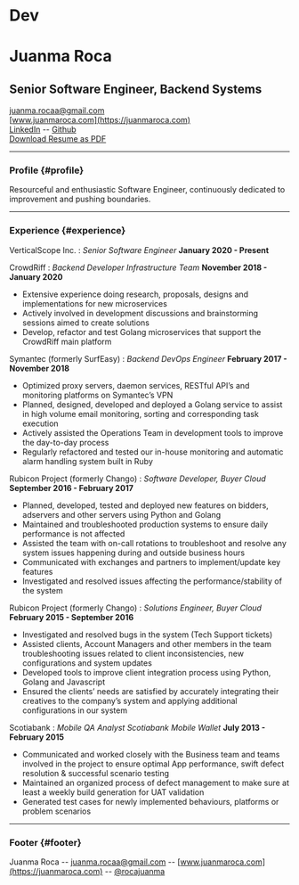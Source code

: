 # Dev
# Juanma Roca
## Senior Software Engineer, Backend Systems

[juanma.rocaa@gmail.com](mailto:juanma.rocaa@gmail.com)  
[www.juanmaroca.com](https://juanmaroca.com)  
[LinkedIn](https://linkedin.com/in/rocajuanma/) -- [Github](https://github.com/rocajuanma)  
[Download Resume as PDF](https://github.com/rocajuanma/resume/raw/master/resume-juanmaroca.pdf)

-----

### Profile {#profile}

Resourceful and enthusiastic Software Engineer, continuously dedicated to improvement and pushing boundaries.

-----

### Experience {#experience}

VerticalScope Inc.
: *Senior Software Engineer*
  __January 2020 - Present__  

CrowdRiff
: *Backend Developer Infrastructure Team*
  __November 2018 - January 2020__  
  - Extensive experience doing research, proposals, designs and implementations for new microservices  
  - Actively involved in development discussions and brainstorming sessions aimed to create solutions  
  - Develop, refactor and test Golang microservices that support the CrowdRiff main platform  

Symantec (formerly SurfEasy)
: *Backend DevOps Engineer*
  __February 2017 - November 2018__  
  - Optimized proxy servers, daemon services, RESTful API’s and monitoring platforms on Symantec’s VPN  
  - Planned, designed, developed and deployed a Golang service to assist in high volume email monitoring, sorting and corresponding task execution  
  - Actively assisted the Operations Team in development tools to improve the day-to-day process  
  - Regularly refactored and tested our in-house monitoring and automatic alarm handling system built in Ruby  

Rubicon Project (formerly Chango)
: *Software Developer, Buyer Cloud*
  __September 2016 - February 2017__  
  - Planned, developed, tested and deployed new features on bidders, adservers and other servers using Python and Golang  
  - Maintained and troubleshooted production systems to ensure daily performance is not affected  
  - Assisted the team with on-call rotations to troubleshoot and resolve any system issues happening during and outside business hours  
  - Communicated with exchanges and partners to implement/update key features  
  - Investigated and resolved issues affecting the performance/stability of the system  

Rubicon Project (formerly Chango)
: *Solutions Engineer, Buyer Cloud*
  __February 2015 - September 2016__  
  - Investigated and resolved bugs in the system (Tech Support tickets)  
  - Assisted clients, Account Managers and other members in the team troubleshooting issues related to client inconsistencies, new configurations and system updates  
  - Developed tools to improve client integration process using Python, Golang and Javascript  
  - Ensured the clients’ needs are satisfied by accurately integrating their creatives to the company’s system and applying additional configurations in our system  

Scotiabank
: *Mobile QA Analyst Scotiabank Mobile Wallet*
  __July 2013 - February 2015__  
  - Communicated and worked closely with the Business team and teams involved in the project to ensure optimal App performance, swift defect resolution & successful scenario testing  
  - Maintained an organized process of defect management to make sure at least a weekly build generation for UAT validation  
  - Generated test cases for newly implemented behaviours, platforms or problem scenarios  

-----

### Footer {#footer}

Juanma Roca -- [juanma.rocaa@gmail.com](mailto:juanma.rocaa@gmail.com) -- [www.juanmaroca.com](https://juanmaroca.com) -- [@rocajuanma](https://www.linkedin.com/in/rocajuanma)